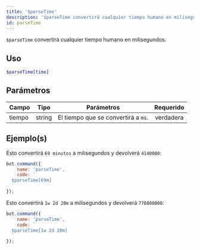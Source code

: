 ```yaml
---
title: '$parseTime'
description: '$parseTime convertirá cualquier tiempo humano en milisegundos.'
id: parseTime
---
```


`$parseTime` convertirá cualquier tiempo humano en milisegundos.

## Uso

```php
$parseTime[time]
```

## Parámetros

| Campo  | Tipo   | Parámetros                          | Requerido |
| ------ | ------ | ----------------------------------- |:---------:|
| tiempo | string | El tiempo que se convertirá a `ms`. | verdadera |

## Ejemplo(s)

Esto convertirá `69 minutos` a milisegundos y devolverá `4140000`:

```javascript
bot.command({
    name: 'parseTime',
    code: `
  $parseTime[69m]
  `
});
```

Esto convertirá `1w 2d 20m` a milisegundos y devolverá `778800000`:

```javascript
bot.command({
    name: 'parseTime',
    code: `
  $parseTime[1w 2d 20m]
  `
});
```
